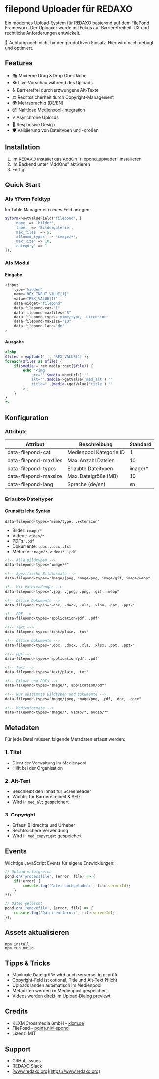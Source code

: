 # filepond Uploader für REDAXO

Ein modernes Upload-System für REDAXO basierend auf dem [FilePond](https://pqina.nl/filepond/) Framework. Der Uploader wurde mit Fokus auf Barrierefreiheit, UX und rechtliche Anforderungen entwickelt.


🚨 Achtung noch nicht für den produktiven Einsatz. Hier wird noch debugt und optimiert. 

## Features

- 🎭 Moderne Drag & Drop Oberfläche 
- 👁️ Live-Vorschau während des Uploads
- ♿️ Barrierefrei durch erzwungene Alt-Texte
- ⚖️ Rechtssicherheit durch Copyright-Management
- 🌍 Mehrsprachig (DE/EN)
- 📦 Nahtlose Medienpool-Integration
- ⚡ Asynchrone Uploads
- 📱 Responsive Design
- 🛡️ Validierung von Dateitypen und -größen

## Installation

1. Im REDAXO Installer das AddOn "filepond_uploader" installieren
2. Im Backend unter "AddOns" aktivieren
3. Fertig!

## Quick Start

### Als YForm Feldtyp

Im Table Manager ein neues Feld anlegen:

```php
$yform->setValueField('filepond', [
    'name' => 'bilder',
    'label' => 'Bildergalerie', 
    'max_files' => 5,
    'allowed_types' => 'image/*',
    'max_size' => 10,
    'category' => 1
]);
```

### Als Modul

#### Eingabe
```php
<input 
    type="hidden"
    name="REX_INPUT_VALUE[1]" 
    value="REX_VALUE[1]"
    data-widget="filepond"
    data-filepond-cat="1"
    data-filepond-maxfiles="5" 
    data-filepond-types="mime/type, .extension"
    data-filepond-maxsize="10"
    data-filepond-lang="de"
>
```

#### Ausgabe
```php
<?php
$files = explode(',', 'REX_VALUE[1]');
foreach($files as $file) {
    if($media = rex_media::get($file)) {
        echo '<img 
            src="'.$media->getUrl().'"
            alt="'.$media->getValue('med_alt').'"
            title="'.$media->getValue('title').'"
        >';
    }
}
?>
```

## Konfiguration

### Attribute

| Attribut | Beschreibung | Standard |
|----------|--------------|-----------|
| data-filepond-cat | Medienpool Kategorie ID | 1 |
| data-filepond-maxfiles | Max. Anzahl Dateien | 10 |
| data-filepond-types | Erlaubte Dateitypen | image/* |
| data-filepond-maxsize | Max. Dateigröße (MB) | 10 |
| data-filepond-lang | Sprache (de/en) | en |

### Erlaubte Dateitypen

#### Grunsätzliche Syntax

`data-filepond-types="mime/type, .extension"`

- Bilder: `image/*`
- Videos: `video/*` 
- PDFs: `.pdf`
- Dokumente: `.doc,.docx,.txt`
- Mehrere: `image/*,video/*,.pdf`

```html
<!-- Alle Bildtypen -->
data-filepond-types="image/*"

<!-- Spezifische Bildformate -->
data-filepond-types="image/jpeg, image/png, image/gif, image/webp"

<!-- Mit Dateiendungen -->
data-filepond-types=".jpg, .jpeg, .png, .gif, .webp"
```

```html
<!-- Office Dokumente -->
data-filepond-types=".doc, .docx, .xls, .xlsx, .ppt, .pptx"

<!-- PDF -->
data-filepond-types="application/pdf, .pdf"

<!-- Text -->
data-filepond-types="text/plain, .txt"
```


```html
<!-- Office Dokumente -->
data-filepond-types=".doc, .docx, .xls, .xlsx, .ppt, .pptx"

<!-- PDF -->
data-filepond-types="application/pdf, .pdf"

<!-- Text -->
data-filepond-types="text/plain, .txt"
```

```html
<!-- Bilder und PDFs -->
data-filepond-types="image/*, application/pdf"

<!-- Nur bestimmte Bildtypen und Dokumente -->
data-filepond-types="image/jpeg, image/png, .pdf, .doc, .docx"

<!-- Medienformate -->
data-filepond-types="image/*, video/*, audio/*"
```


## Metadaten

Für jede Datei müssen folgende Metadaten erfasst werden:

### 1. Titel
- Dient der Verwaltung im Medienpool
- Hilft bei der Organisation

### 2. Alt-Text  
- Beschreibt den Inhalt für Screenreader
- Wichtig für Barrierefreiheit & SEO
- Wird in `med_alt` gespeichert

### 3. Copyright
- Erfasst Bildrechte und Urheber
- Rechtssichere Verwendung
- Wird in `med_copyright` gespeichert

## Events

Wichtige JavaScript Events für eigene Entwicklungen:

```js
// Upload erfolgreich
pond.on('processfile', (error, file) => {
    if(!error) {
        console.log('Datei hochgeladen:', file.serverId);
    }
});

// Datei gelöscht  
pond.on('removefile', (error, file) => {
    console.log('Datei entfernt:', file.serverId);
});
```

## Assets aktualisieren 

```cli
npm install 
npm run build 
```

## Tipps & Tricks

- Maximale Dateigröße wird auch serverseitig geprüft
- Copyright-Feld ist optional, Title und Alt-Text Pflicht
- Uploads landen automatisch im Medienpool
- Metadaten werden im Medienpool gespeichert
- Videos werden direkt im Upload-Dialog previewt

## Credits

- KLXM Crossmedia GmbH - [klxm.de](https://klxm.de)
- FilePond - [pqina.nl/filepond](https://pqina.nl/filepond/)
- Lizenz: MIT

## Support

- GitHub Issues
- REDAXO Slack
- [www.redaxo.org](https://www.redaxo.org)

